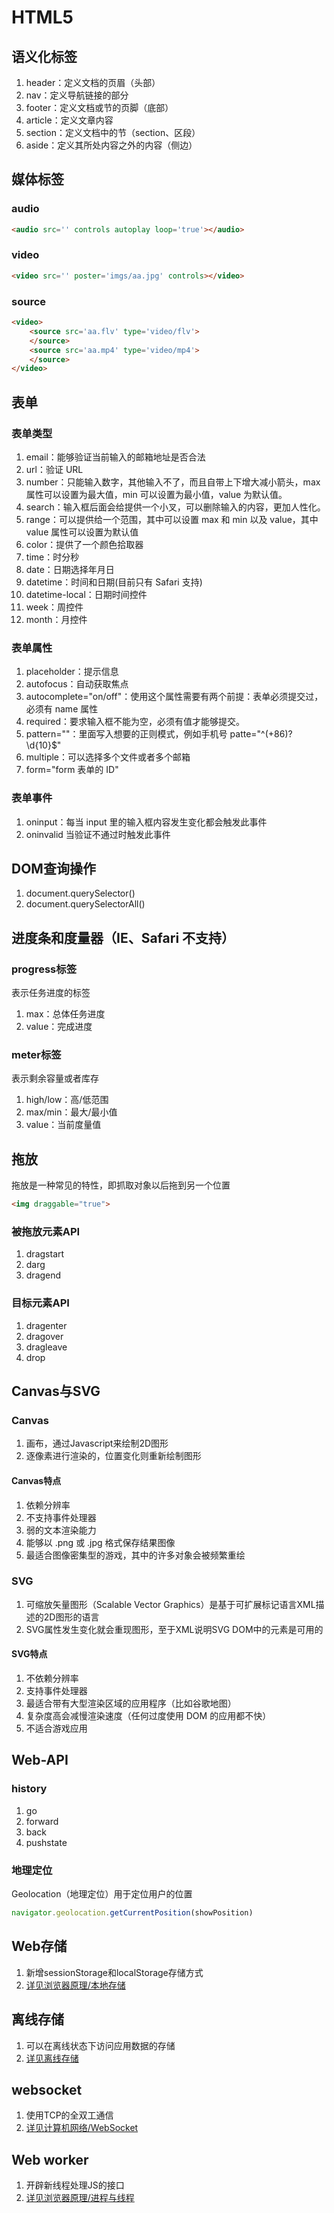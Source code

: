 # HTML5

## 语义化标签

01. header：定义文档的页眉（头部）
02. nav：定义导航链接的部分
03. footer：定义文档或节的页脚（底部）
04. article：定义文章内容
05. section：定义文档中的节（section、区段）
06. aside：定义其所处内容之外的内容（侧边）

## 媒体标签

### audio

```html
<audio src='' controls autoplay loop='true'></audio>
```

### video

```html
<video src='' poster='imgs/aa.jpg' controls></video>
```

### source

```html
<video>
    <source src='aa.flv' type='video/flv'>
    </source>
    <source src='aa.mp4' type='video/mp4'>
    </source>
</video>
```

## 表单

### 表单类型

01. email：能够验证当前输入的邮箱地址是否合法
02. url：验证 URL
03. number：只能输入数字，其他输入不了，而且自带上下增大减小箭头，max 属性可以设置为最大值，min 可以设置为最小值，value 为默认值。
04. search：输入框后面会给提供一个小叉，可以删除输入的内容，更加人性化。
05. range：可以提供给一个范围，其中可以设置 max 和 min 以及 value，其中 value 属性可以设置为默认值
06. color：提供了一个颜色拾取器
07. time：时分秒
08. date：日期选择年月日
09. datetime：时间和日期(目前只有 Safari 支持)
10. datetime-local：日期时间控件
11. week：周控件
12. month：月控件

### 表单属性

01. placeholder：提示信息
02. autofocus：自动获取焦点
03. autocomplete="on/off"：使用这个属性需要有两个前提：表单必须提交过，必须有 name 属性
04. required：要求输入框不能为空，必须有值才能够提交。
05. pattern=""：里面写入想要的正则模式，例如手机号 patte="^(+86)?\d{10}$"
06. multiple：可以选择多个文件或者多个邮箱
07. form="form 表单的 ID"

### 表单事件

01. oninput：每当 input 里的输入框内容发生变化都会触发此事件
02. oninvalid 当验证不通过时触发此事件

## DOM查询操作

01. document.querySelector()
02. document.querySelectorAll()

## 进度条和度量器（IE、Safari 不支持）

### progress标签

表示任务进度的标签

01. max：总体任务进度
02. value：完成进度

### meter标签

表示剩余容量或者库存

01. high/low：高/低范围
02. max/min：最大/最小值
03. value：当前度量值

## 拖放

拖放是一种常见的特性，即抓取对象以后拖到另一个位置

```html
<img draggable="true">
```

### 被拖放元素API

01. dragstart
02. darg
03. dragend

### 目标元素API

01. dragenter
02. dragover
03. dragleave
04. drop

## Canvas与SVG

### Canvas

01. 画布，通过Javascript来绘制2D图形
02. 逐像素进行渲染的，位置变化则重新绘制图形

#### Canvas特点

01. 依赖分辨率
02. 不支持事件处理器
03. 弱的文本渲染能力
04. 能够以 .png 或 .jpg 格式保存结果图像
05. 最适合图像密集型的游戏，其中的许多对象会被频繁重绘

### SVG

01. 可缩放矢量图形（Scalable Vector Graphics）是基于可扩展标记语言XML描述的2D图形的语言
02. SVG属性发生变化就会重现图形，至于XML说明SVG DOM中的元素是可用的

#### SVG特点

01. 不依赖分辨率
02. 支持事件处理器
03. 最适合带有大型渲染区域的应用程序（比如谷歌地图）
04. 复杂度高会减慢渲染速度（任何过度使用 DOM 的应用都不快）
05. 不适合游戏应用

## Web-API

### history

01. go
02. forward
03. back
04. pushstate

### 地理定位

Geolocation（地理定位）用于定位用户的位置

```js
navigator.geolocation.getCurrentPosition(showPosition)
```

## Web存储

01. 新增sessionStorage和localStorage存储方式
02. [详见浏览器原理/本地存储](../浏览器原理/09-本地存储.md)

## 离线存储

01. 可以在离线状态下访问应用数据的存储
02. [详见离线存储](./04-离线存储.md)

## websocket

01. 使用TCP的全双工通信
02. [详见计算机网络/WebSocket](../计算机网络/06-WebSocket.md)

## Web worker

01. 开辟新线程处理JS的接口
02. [详见浏览器原理/进程与线程](../浏览器原理/02-进程和线程.md)
